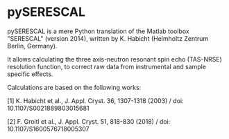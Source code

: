 # pySERESCAL
pySERESCAL is a mere Python translation of the Matlab toolbox "SERESCAL" (version 2014), written by K. Habicht (Helmholtz Zentrum Berlin, Germany).

It allows calculating the three axis-neutron resonant spin echo (TAS-NRSE) resolution function,
to correct raw data from instrumental and sample specific effects.

Calculations are based on the following works:

[1] K. Habicht et al., J. Appl. Cryst. 36, 1307-1318 (2003) / doi: 10.1107/S0021889803015681

[2] F. Groitl et al., J. Appl. Cryst. 51, 818-830 (2018) / doi: 10.1107/S1600576718005307
